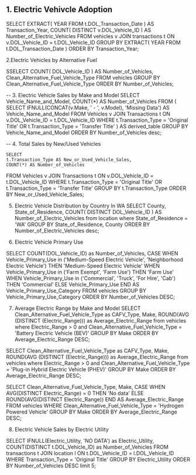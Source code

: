## 1. Electric Vehivcle Adoption

SELECT
	EXTRACT( YEAR FROM t.DOL_Transaction_Date ) AS Transaction_Year,
	COUNT( DISTINCT v.DOL_Vehicle_ID ) AS Number_of_Electric_Vehicles 
FROM
	vehicles v
	JOIN transactions t ON v.DOL_Vehicle_ID = t.DOL_Vehicle_ID 
GROUP BY
	EXTRACT( YEAR FROM t.DOL_Transaction_Date ) 
ORDER BY
	Transaction_Year;

2.Electric Vehicles by Alternative Fuel

SSELECT
	COUNT( DOL_Vehicle_ID ) AS Number_of_Vehicles,
	Clean_Alternative_Fuel_Vehicle_Type 
FROM
	vehicles 
GROUP BY
	Clean_Alternative_Fuel_Vehicle_Type 
ORDER BY
	Number_of_Vehicles;

-- 3. Electric Vehicle Sales by Make and Model
SELECT
    Vehicle_Name_and_Model,
    COUNT(*) AS Number_of_Vehicles
FROM
    (
        SELECT
            IFNULL(CONCAT(v.Make, ' - ', v.Model), 'Missing Data') AS Vehicle_Name_and_Model
        FROM
            Vehicles v
        JOIN
            Transactions t ON v.DOL_Vehicle_ID = t.DOL_Vehicle_ID
        WHERE
            t.Transaction_Type = 'Original Title' OR t.Transaction_Type = 'Transfer Title'
    ) AS derived_table
GROUP BY
    Vehicle_Name_and_Model
ORDER BY
    Number_of_Vehicles desc;


-- 4. Total Sales by New/Used Vehicles	
	
	SELECT
    t.Transaction_Type AS New_or_Used_Vehicle_Sales,
    COUNT(*) AS Number_of_Vehicles
FROM
    Vehicles v
JOIN
    Transactions t ON v.DOL_Vehicle_ID = t.DOL_Vehicle_ID
WHERE
    t.Transaction_Type = 'Original Title' OR t.Transaction_Type = 'Transfer Title'
GROUP BY
    t.Transaction_Type
ORDER BY
    New_or_Used_Vehicle_Sales;

5. Electric Vehicle Distribution by Country In WA
SELECT 
County,
State_of_Residence,
COUNT( DISTINCT DOL_Vehicle_ID ) AS Number_of_Electric_Vehicles 
from location
where State_of_Residence = 'WA'
GROUP BY
State_of_Residence, County
ORDER BY 
Number_of_Electric_Vehicles desc;

6. Electric Vehicle Primary Use

SELECT
    COUNT(DOL_Vehicle_ID) as Number_of_Vehicles,
    CASE 
        WHEN Vehicle_Primary_Use in ('Medium-Speed Electric Vehicle', 'Neighborhood Electric Vehicle') THEN 'Medium-Speed Electric Vehicle'
        WHEN Vehicle_Primary_Use in ('Farm Exempt', 'Farm Use') THEN 'Farm Use'
        WHEN Vehicle_Primary_Use in ('Commercial', 'Truck', 'For Hire', 'Cab') THEN 'Commercial'
        ELSE
            Vehicle_Primary_Use
    END AS Vehicle_Primary_Use_Category
FROM vehicles
GROUP BY
    Vehicle_Primary_Use_Category
ORDER BY
    Number_of_Vehicles DESC;

7. Average Electric Range by Make and Model
SELECT 
Clean_Alternative_Fuel_Vehicle_Type as CAFV_Type,
Make,
ROUND(AVG (DISTINCT (Electric_Range))) as Average_Electric_Range
from vehicles
where 
Electric_Range > 0 and
Clean_Alternative_Fuel_Vehicle_Type = 'Battery Electric Vehicle (BEV)'
GROUP BY 
Make
ORDER BY 
Average_Electric_Range DESC;

SELECT 
Clean_Alternative_Fuel_Vehicle_Type as CAFV_Type,
Make,
ROUND(AVG (DISTINCT (Electric_Range))) as Average_Electric_Range
from vehicles
where 
Electric_Range > 0 and
Clean_Alternative_Fuel_Vehicle_Type = 'Plug-in Hybrid Electric Vehicle (PHEV)'
GROUP BY 
Make
ORDER BY 
Average_Electric_Range DESC;

SELECT 
  Clean_Alternative_Fuel_Vehicle_Type,
  Make,
  CASE 
    WHEN AVG(DISTINCT Electric_Range) = 0 THEN 'No data'
    ELSE ROUND(AVG(DISTINCT Electric_Range))
  END AS Average_Electric_Range
FROM vehicles
WHERE 
  Clean_Alternative_Fuel_Vehicle_Type = 'Hydrogen Powered Vehicle'
GROUP BY 
  Make
ORDER BY 
  Average_Electric_Range DESC;

8. Electric Vehicle Sales by Electric Utility

SELECT
    IFNULL(Electric_Utility, 'NO DATA') as Electric_Utility,
    COUNT(DISTINCT t.DOL_Vehicle_ID) as Number_of_Vehicles
FROM
    transactions t
JOIN location l ON t.DOL_Vehicle_ID = l.DOL_Vehicle_ID
WHERE Transaction_Type = 'Original Title'
GROUP BY
    Electric_Utility
ORDER BY
    Number_of_Vehicles DESC
limit 5;
